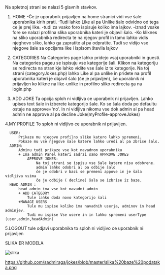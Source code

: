 Na spletnoj strani se nalazi 5 glavnih stavkov.

1. HOME 
  -Če je uporabnik prijavljen na home stranici vidi vse šale uporabnika kirih prati.
  -Tudi lahko Like al pa Unlike šalo odvidno od tega ce je prej like.
  -tudi za vsako foro ispisuje koliko ima lajkov.
  -iznad vsake fore se nalazi profilna slika uporabnika kateri je objavil šalo.
  -Ko kliknes na sliko uporabnika redirecta te na njegov profil in tamo lahko vidis njeghovo sliko,
  lahko ga zapratite al pa odpratite. Tudi se vidijo vse njegove šale sa opcijama like i ispisom števila
  lajkov
  
  
2. CATEGORIES
  Na Categories page lahko pridejo vsaj uporabniki in guesti.
  Na categories pageu se ispisuju vse kategorije šali.
    Klikon na kategoriju se redirecta na stran kje lahko vidite vse šale iz te kategorije.
    Na toj strani (categoryJokes.php) lahko Like al pa unlike in pridete na profil uporabnika kateri 
    je objavil šalo (če je prijavljen), če uporabnik ni prijavljen ko klikne na like-unlike in profilno
    sliko redirecta ga na login.php

3. ADD JOKE
    Ta opcija sploh ni vidljiva ce uporabnik ni prijavljen.
    Lahko upises text šale in izberete kategorijo šale.
    Ko se šala doda po defaultu ostaje na approve='no'.
    In ni vidljiva nikomu vse dok admin al pa head admin ne approve al pa decline Joke(myProfile-approveJokes)
    
4.MY PROFILE 
      To sploh ni vidljivo ce uporabnik ni prijavljen.
 
      USER:
          Prikaze mu njegovo profilno sliko katero lahko spremeni.
          Pokaze mu vse njegove šale katere lahko uredi al pa zbrise šalo.
      ADMIN: 
          Adminu tudi prikaze vse kot navadnom uporabniku 
          + Ima admin Panel kateri sadrzi samo APPROVE JOKES
              APPROVE JOKES:
                  Na toj strani se ispisu vse šale katere nisu odobrene.
                  admin lahko odobri al pa odbije šalo
                  če je odobri v bazi se premeni appove in je šala vidljiva vsima 
                  če je odbije ( decline) šala se izbrise iz baze.
      HEAD ADMIN :
          head admin ima vse kot navadni admin 
          + ADD CATEGORY
              Tule lahko doda novo kategorijo šali
          +MANAGE USERS
              Tule mu ispise koliko ima navadnih userja, adminov in head adminjev.
              Tudi mu ispise Vse usere in in lahko spremeni userType (user,admin,headAdmin)
              
 5.LOGOUT
    tule odjavi uporabnika 
    to sploh ni vidljivo ce uporabnik ni prijavljen 
    
  SLIKA ER MODELA 
  
  ![slika](https://github.com/sadmiraga/jokes/slika_baze_podataka.png)

https://github.com/sadmiraga/jokes/blob/master/slika%20baze%20podataka.png
         
        
